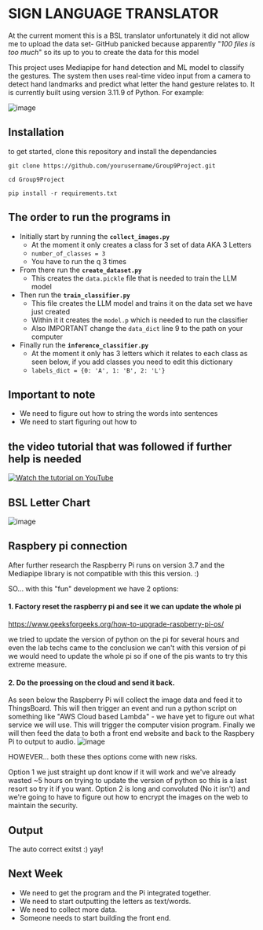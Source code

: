 # SIGN LANGUAGE TRANSLATOR
At the current moment this is a BSL translator unfortunately it did not allow me to upload
the data set- GitHub panicked because apparently "_100 files is too much_" so its up to you
to create the data for this model 

This project uses Mediapipe for hand detection and ML model to classify the gestures. 
The system then uses real-time video input from a camera to detect hand landmarks and predict
what letter the hand gesture relates to. 
It is currently built using version 3.11.9 of Python.
For example:

![image](https://github.com/user-attachments/assets/f8b1654a-554f-4194-9add-d3a08eb3a8c6)




## Installation 
to get started, clone this repository and install the dependancies 

`git clone https://github.com/yourusername/Group9Project.git`

`cd Group9Project`

`pip install -r requirements.txt`

## The order to run the programs in 
- Initially start by running the **`collect_images.py`**
    - At the moment it only creates a class for 3 set of data AKA 3 Letters
    - `number_of_classes = 3`
    - You have to run the q 3 times
- From there run the **`create_dataset.py`**
    - This creates the `data.pickle` file that is needed to train the LLM model
- Then run the **`train_classifier.py`**
    - This file creates the LLM model and trains it on the data set we have just created
    - Within it it creates the `model.p` which is needed to run the classifier
    - Also IMPORTANT change the `data_dict` line 9 to the path on your computer
- Finally run the **`inference_classifier.py`**
    - At the moment it only has 3 letters which it relates to each class as seen below, if you add classes you need to edit this dictionary
    - `labels_dict = {0: 'A', 1: 'B', 2: 'L'}`
 
## Important to note
- We need to figure out how to string the words into sentences
- We need to start figuring out how to 


## the video tutorial that was followed if further help is needed 

[![Watch the tutorial on YouTube](https://img.youtube.com/vi/MJCSjXepaAM/0.jpg)](https://www.youtube.com/watch?v=MJCSjXepaAM)

## BSL Letter Chart
![image](https://imgs.search.brave.com/DKomfn_cPKzVi7KigGeY5d0Jdn0WK72m8gxgMzOFH6M/rs:fit:860:0:0:0/g:ce/aHR0cHM6Ly9hY2Nl/c3Nic2wuY29tL3dw/LWNvbnRlbnQvdXBs/b2Fkcy8yMDIyLzEx/LzIuYWNjZXNzYnNs/LUZpbmdlcnNwZWxs/aW5nLXJpZ2h0LWhh/bmQtMS5qcGc)

## Raspbery pi connection 
After further research the Raspberry Pi runs on version 3.7 and the Mediapipe library is not compatible with this this version. :)

SO... with this "fun" development we have 2 options:

#### 1. Factory reset the raspberry pi and see it we can update the whole pi
   https://www.geeksforgeeks.org/how-to-upgrade-raspberry-pi-os/

   we tried to update the version of python on the pi for several hours and even the lab techs came to the conclusion we can't with this version of pi we would need to update the whole pi so if one of the pis wants to try this extreme measure. 

#### 2. Do the proessing on the cloud and send it back.
As seen below the Raspberry Pi will collect the image data and feed it to ThingsBoard. This will then trigger an event and run a python script on something like "AWS Cloud based Lambda" - we have yet to figure out what service we will use. This will trigger the computer vision program. Finally we will then feed the data to both a front end website and back to the Raspbery Pi to output to audio. 
![image](https://github.com/user-attachments/assets/07492b59-955f-418c-858c-ce19d5b94ed3)

HOWEVER... both these thes options come with new risks.

Option 1 we just straight up dont know if it will work and we've already wasted ~5 hours on trying to update the version of python so this is a last resort so try it if you want. Option 2 is long and convoluted (No it isn't) and we're going to have to figure out how to encrypt the images on the web to maintain the security. 


## Output 
The auto correct exitst :)
yay!

## Next Week 
- We need to get the program and the Pi integrated together.
- We need to start outputting the letters as text/words. 
- We need to collect more data.
- Someone needs to start building the front end.


